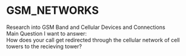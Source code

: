 # GSM_NETWORKS
Research into GSM Band and Cellular Devices and Connections  
Main Question I want to answer:  
How does your call get redirected through the cellular network of cell towers to the recieving tower?
